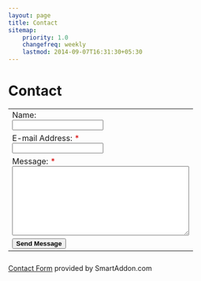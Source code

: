 ```yaml
---
layout: page
title: Contact
sitemap:
    priority: 1.0
    changefreq: weekly
    lastmod: 2014-09-07T16:31:30+05:30
---
```

# Contact

<!-- Do not change the code! -->

<script language="javascript">var sa_email_id = '56142-da1c5';var sa_sent_text = 'Thank you for shooting us a message! We will get back to you soon! ';</script>

<script language="javascript" src="http://s1.smartaddon.com/sa_htmlform.js"></script>

<div id="sa_contactdiv">

<form name=sa_htmlform style="margin:0px" onsubmit="return sa_contactform()">

<table>

<tr><td>Name:<br><input type="text" name="name" /></td></tr>
<tr><td>E-mail Address: <span style="color:#D70000">*</span><br><input type="text" name="email" required="true" /></td></tr>
<tr><td>Message: <span style="color:#D70000">*</span><br><textarea name="message" cols="42" rows="9" required="true"></textarea></td></tr>
<tr><td><input type="submit" value="Send Message" style="font-weight:bold"></td></tr>

</table>

</form><div style="padding-top:10px"><a href="http://www.smartaddon.com/contact_form.html">Contact Form</a> provided by SmartAddon.com</div></div>

